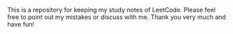 This is a repository for keeping my study notes of LeetCode.
Please feel free to point out my mistakes or discuss with me.
Thank you very much and have fun! 
